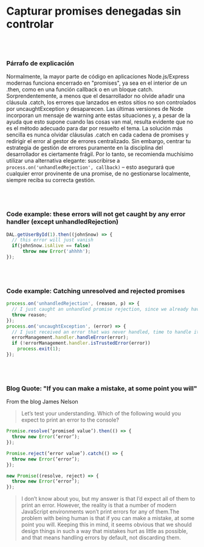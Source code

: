 # Capturar promises denegadas sin controlar

<br/><br/>

### Párrafo de explicación

Normalmente, la mayor parte de código en aplicaciones Node.js/Express modernas funciona encerrado en "promises", ya sea en el interior de un .then, como en una función callback o en un bloque catch. Sorprendentemente, a menos que el desarrollador no olvide añadir una cláusula .catch, los errores que lanzados en estos sitios no son controlados por uncaughtException y desaparecen. Las últimas versiones de Node incorporan un mensaje de warning ante estas situaciones y, a pesar de la ayuda que esto supone cuando las cosas van mal, resulta evidente que no es el método adecuado para dar por resuelto el tema. La solución más sencilla es nunca olvidar cláusulas .catch en cada cadena de promises y redirigir el error al gestor de errores centralizado. Sin embargo, centrar tu estrategia de gestión de errores puramente en la disciplina del desarrollador es ciertamente frágil. Por lo tanto, se recomienda muchísimo utilizar una alternativa elegante: suscribirse a `process.on('unhandledRejection', callback)` – esto asegurará que cualquier error provinente de una promise, de no gestionarse localmente, siempre reciba su correcta gestión.

<br/><br/>

### Code example: these errors will not get caught by any error handler (except unhandledRejection)

```javascript
DAL.getUserById(1).then((johnSnow) => {
  // this error will just vanish
  if(johnSnow.isAlive == false)
      throw new Error('ahhhh');
});

```

<br/><br/>

### Code example: Catching unresolved and rejected promises

```javascript
process.on('unhandledRejection', (reason, p) => {
  // I just caught an unhandled promise rejection, since we already have fallback handler for unhandled errors (see below), let throw and let him handle that
  throw reason;
});
process.on('uncaughtException', (error) => {
  // I just received an error that was never handled, time to handle it and then decide whether a restart is needed
  errorManagement.handler.handleError(error);
  if (!errorManagement.handler.isTrustedError(error))
    process.exit(1);
});

```

<br/><br/>

### Blog Quote: "If you can make a mistake, at some point you will"

 From the blog James Nelson

 > Let’s test your understanding. Which of the following would you expect to print an error to the console?

```javascript
Promise.resolve(‘promised value’).then(() => {
  throw new Error(‘error’);
});

Promise.reject(‘error value’).catch(() => {
  throw new Error(‘error’);
});

new Promise((resolve, reject) => {
  throw new Error(‘error’);
});
```

> I don’t know about you, but my answer is that I’d expect all of them to print an error. However, the reality is that a number of modern JavaScript environments won’t print errors for any of them.The problem with being human is that if you can make a mistake, at some point you will. Keeping this in mind, it seems obvious that we should design things in such a way that mistakes hurt as little as possible, and that means handling errors by default, not discarding them.
